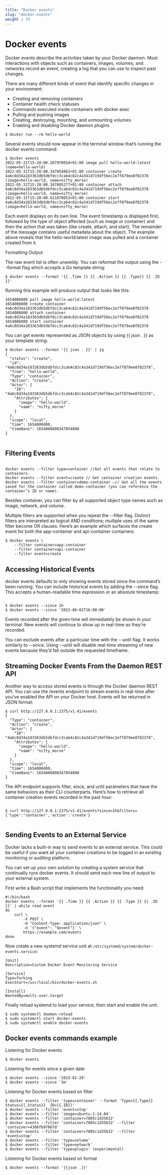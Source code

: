 ```yaml
---
title: "Docker events"
slug: "docker-events"
weight : 19
---
```


# Docker events 

Docker events describe the activities taken by your Docker daemon. Most interactions with objects such as containers, images, volumes, and networks record an event, creating a log that you can use to inspect past changes.

There are many different kinds of event that identify specific changes in your environment:

- Creating and removing containers
- Container health check statuses
- Commands executed inside containers with docker exec
- Pulling and pushing images
- Creating, destroying, mounting, and unmounting volumes
- Enabling and disabling Docker daemon plugins

```
$ docker run --rm hello-world

```


Several events should now appear in the terminal window that’s running the docker events command:

```
$ docker events
2022-05-31T15:20:00.267970018+01:00 image pull hello-world:latest (name=hello-world)
2022-05-31T15:20:00.347054862+01:00 container create 4a6c8d34a183363db5dbfdcc3cab4c82c4a341d719df56ec2e7f879ee8f02378 (image=hello-world, name=nifty_morse)
2022-05-31T15:20:00.347805277+01:00 container attach 4a6c8d34a183363db5dbfdcc3cab4c82c4a341d719df56ec2e7f879ee8f02378 (image=hello-world, name=nifty_morse)
2022-05-31T15:20:00.621070053+01:00 container start 4a6c8d34a183363db5dbfdcc3cab4c82c4a341d719df56ec2e7f879ee8f02378 (image=hello-world, name=nifty_morse)

```

Each event displays on its own line. The event timestamp is displayed first, followed by the type of object affected (such as image or container) and then the action that was taken (like create, attach, and start). The remainder of the message contains useful metadata about the object. The example above reveals that the hello-world:latest image was pulled and a container created from it.

Formatting Output

The raw event list is often unwieldy. You can reformat the output using the --format flag which accepts a Go template string:


```
$ docker events --format '{{ .Time }} {{ .Action }} {{ .Type}} {{ .ID }}'

```


Running this example will produce output that looks like this:


```
1654006800 pull image hello-world:latest
1654006800 create container 4a6c8d34a183363db5dbfdcc3cab4c82c4a341d719df56ec2e7f879ee8f02378
1654006800 attach container 4a6c8d34a183363db5dbfdcc3cab4c82c4a341d719df56ec2e7f879ee8f02378
1654006800 start container 4a6c8d34a183363db5dbfdcc3cab4c82c4a341d719df56ec2e7f879ee8f02378

```

You can get events represented as JSON objects by using {{ json . }} as your template string:

```
$ docker events --format '{{ json . }}' | jq
{
  "status": "create",
  "id": "4a6c8d34a183363db5dbfdcc3cab4c82c4a341d719df56ec2e7f879ee8f02378",
  "from": "hello-world",
  "Type": "container",
  "Action": "create",
  "Actor": {
    "ID": "4a6c8d34a183363db5dbfdcc3cab4c82c4a341d719df56ec2e7f879ee8f02378",
    "Attributes": {
      "image": "hello-world",
      "name": "nifty_morse"
    }
  },
  "scope": "local",
  "time": 1654006800,
  "timeNano": 1654006800347054800
}


```

## Filtering Events

```

docker events --filter type=container //Get all events that relate to containers.
docker events --filter event=create // Get container creation events.
docker events --filter container=demo-container –// Get all the events saved for the container called demo-container (you can reference the container’s ID or name).

```
Besides container, you can filter by all supported object type names such as image, network, and volume.

Multiple filters are supported when you repeat the --filter flag. Distinct filters are interpreted as logical AND conditions; multiple uses of the same filter become OR clauses. Here’s an example which surfaces the create event for both the app-container and api-container containers:

```
$ docker events \
    --filter container=app-container
    --filter container=api-container
    --filter event=create

```

## Accessing Historical Events

docker events defaults to only showing events stored since the command’s been running. You can include historical events by adding the --since flag. This accepts a human-readable time expression or an absolute timestamp:

```

$ docker events --since 1h
$ docker events --since '2022-06-01T16:00:00'
```

Events recorded after the given time will immediately be shown in your terminal. New events will continue to show up in real-time as they’re recorded.

You can exclude events after a particular time with the --until flag. It works similarly to --since. Using --until will disable real-time streaming of new events because they’d fall outside the requested timeframe.

## Streaming Docker Events From the Daemon REST API

Another way to access stored events is through the Docker daemon REST API. You can use the /events endpoint to stream events in real-time after you’ve enabled the API on your Docker host. Events will be returned in JSON format:

```
$ curl http://127.0.0.1:2375/v1.41/events
{
  "Type": "container",
  "Action": "create",
  "Actor": {
    "ID": "4a6c8d34a183363db5dbfdcc3cab4c82c4a341d719df56ec2e7f879ee8f02378",
    "Attributes": {
      "image": "hello-world",
      "name": "nifty_morse"
    }
  },
  "scope": "local",
  "time": 1654006800,
  "timeNano": 1654006800347054800
}
```

The API endpoint supports filter, since, and until parameters that have the same behaviors as their CLI counterparts. Here’s how to retrieve all container creation events recorded in the past hour:

```

$ curl http://127.0.0.1:2375/v1.41/events?since=1h&filters={'type':'container','action':'create'}


```

## Sending Events to an External Service

Docker lacks a built-in way to send events to an external service. This could be useful if you want all your container creations to be logged in an existing monitoring or auditing platform.

You can set up your own solution by creating a system service that continually runs docker events. It should send each new line of output to your external system.

First write a Bash script that implements the functionality you need:

```
#!/bin/bash
docker events --format '{{ .Time }} {{ .Action }} {{ .Type }} {{ .ID }}' | while read event
do
    curl \
        -X POST \
        -H "Content-Type: application/json" \
        -d '{"event": "$event"}' \
        https://example.com/events
done

```

Now create a new systemd service unit at `/etc/systemd/system/docker-events.service`:

```
[Unit]
Description=Custom Docker Event Monitoring Service

[Service]
Type=forking
ExecStart=/usr/local/bin/docker-events.sh

[Install]
WantedBy=multi-user.target

```

Finally reload systemd to load your service, then start and enable the unit:

```
$ sudo systemctl daemon-reload
$ sudo systemctl start docker-events
$ sudo systemctl enable docker-events

```


## Docker events commands example

Listening for Docker events

```
$ docker events
```
Listening for events since a given date
```
$ docker events --since '2015-01-28'
$ docker events --since '3m'
```
Listening for Docker events based on filter
```
$ docker events --filter 'type=container' --format 'Type={{.Type}}  Status={{.Status}}  ID={{.ID}}'
$ docker events --filter 'event=stop'
$ docker events --filter 'image=ubuntu-1:14.04'
$ docker events --filter 'container=7805c1d35632'
$ docker events --filter 'container=7805c1d35632' --filter 'container=4386fb97867d'
$ docker events --filter 'container=7805c1d35632' --filter 'event=stop'
$ docker events --filter 'type=volume'
$ docker events --filter 'type=network'
$ docker events --filter 'type=plugin' (experimental)
```
Listening for Docker events based on format
```
$ docker events --format '{{json .}}'
```